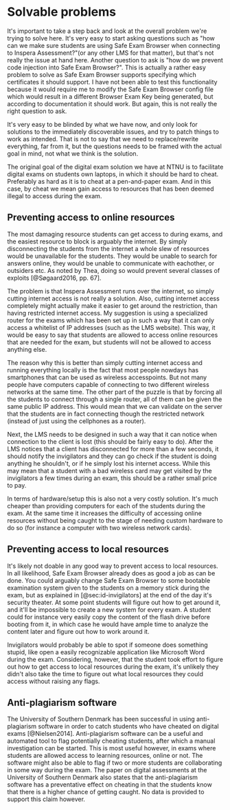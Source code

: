 # Solvable problems
It's important to take a step back and look at the overall problem we're trying
to solve here. It's very easy to start asking questions such as "how can we make
sure students are using Safe Exam Browser when connecting to Inspera
Assessment?"(or any other LMS for that matter), but that's not really the issue
at hand here. Another question to ask is "how do we prevent code injection into
Safe Exam Browser?". This is actually a rather easy problem to solve as Safe
Exam Browser supports specifying which certificates it should support. I have
not been able to test this functionality because it would require me to modify
the Safe Exam Browser config file which would result in a different Browser Exam
Key being generated, but according to documentation it should work. But again,
this is not really the right question to ask.

It's very easy to be blinded by what we have now, and only look for solutions to
the immediately discoverable issues, and try to patch things to work as
intended. That is not to say that we need to replace/rewrite everything, far
from it, but the questions needs to be framed with the actual goal in mind, not
what we think is the solution.

The original goal of the digital exam solution we have at NTNU is to facilitate
digital exams on students own laptops, in which it should be hard to cheat.
Preferably as hard as it is to cheat at a pen-and-paper exam. And in this case,
by cheat we mean gain access to resources that has been deemed illegal to access
during the exam.

## Preventing access to online resources
The most damaging resource students can get access to during exams, and the
easiest resource to block is arguably the internet. By simply disconnecting the
students from the internet a whole slew of resources would be unavailable for
the students. They would be unable to search for answers online, they would be
unable to communicate with eachother, or outsiders etc. As noted by Thea, doing
so would prevent several classes of exploits [@Søgaard2016, pp. 67].

The problem is that Inspera Assessment runs over the internet, so simply cutting
internet access is not really a solution. Also, cutting internet access
completely might actually make it easier to get around the restriction, than
having restricted internet access. My suggestion is using a specialized router
for the exams which has been set up in such a way that it can only access a
whitelist of IP addresses (such as the LMS website). This way, it would be easy
to say that students are allowed to access online resources that are needed for
the exam, but students will not be allowed to access anything else.

The reason why this is better than simply cutting internet access and running
everything locally is the fact that most people nowdays has smartphones that can
be used as wireless accesspoints. But not many people have computers capable of
connecting to two different wireless networks at the same time. The other part
of the puzzle is that by forcing all the students to connect through a single
router, all of them can be given the same public IP address. This would mean
that we can validate on the server that the students are in fact connecting
though the restricted network (instead of just using the cellphones as a
router).

Next, the LMS needs to be designed in such a way that it can notice when
connection to the client is lost (this should be fairly easy to do). After the
LMS notices that a client has disconnected for more than a few seconds, it
should notify the invigilators and they can go check if the student is doing
anything he shouldn't, or if he simply lost his internet access. While this
may mean that a student with a bad wireless card may get visited by the
invigilators a few times during an exam, this should be a rather small price to
pay.

In terms of hardware/setup this is also not a very costly solution. It's much
cheaper than providing computers for each of the students during the exam. At
the same time it increases the difficulty of accessing online resources without
being caught to the stage of needing custom hardware to do so (for instance a
computer with two wireless network cards).

## Preventing access to local resources
It's likely not doable in any good way to prevent access to local resources. In
all likelihood, Safe Exam Browser already does as good a job as can be done. You
could arguably change Safe Exam Browser to some bootable examination system
given to the students on a memory stick during the exam, but as explained in
[@sec:id-invigilators] at the end of the day it's security theater. At some
point students will figure out how to get around it, and it'll be impossible to
create a new system for every exam. A student could for instance very easily
copy the content of the flash drive before booting from it, in which case he
would have ample time to analyze the content later and figure out how to work
around it.

Invigilators would probably be able to spot if someone does something stupid,
like open a easily recognizable application like Microsoft Word during the exam.
Considering, however, that the student took effort to figure out how to get
access to local resources during the exam, it's unlikely they didn't also take
the time to figure out what local resources they could access without raising
any flags.

## Anti-plagiarism software
The University of Southern Denmark has been successful in using anti-plagiarism
software in order to catch students who have cheated on digital exams
[@Nielsen2014]. Anti-plagiarism software can be a useful and automated tool to
flag potentially cheating students, after which a manual investigation can be
started. This is most useful however, in exams where students are allowed
access to learning resources, online or not. The software might also be able
to flag if two or more students are collaborating in some way during the exam.
The paper on digital assessments at the University of Southern Denmark also
states that the anti-plagiarism software has a preventative effect on cheating
in that the students know that there is a higher chance of getting caught. No
data is provided to support this claim however.
